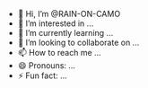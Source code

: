 - 👋 Hi, I’m @RAIN-ON-CAMO
- 👀 I’m interested in ...
- 🌱 I’m currently learning ...
- 💞️ I’m looking to collaborate on ...
- 📫 How to reach me ...
- 😄 Pronouns: ...
- ⚡ Fun fact: ...

<!---
RAIN-ON-CAMO/RAIN-ON-CAMO is a ✨ special ✨ repository because its `README.md` (this file) appears on your GitHub profile.
You can click the Preview link to take a look at your changes.
--->
